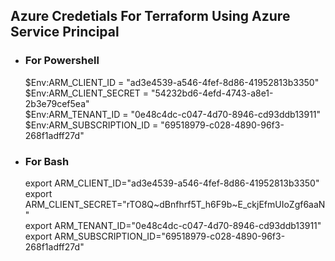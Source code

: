 ## Azure Credetials For Terraform Using Azure Service Principal
- ### For Powershell
  $Env:ARM_CLIENT_ID = "ad3e4539-a546-4fef-8d86-41952813b3350"    
  $Env:ARM_CLIENT_SECRET = "54232bd6-4efd-4743-a8e1-2b3e79cef5ea"    
  $Env:ARM_TENANT_ID = "0e48c4dc-c047-4d70-8946-cd93ddb13911"    
  $Env:ARM_SUBSCRIPTION_ID = "69518979-c028-4890-96f3-268f1adff27d"  

- ### For Bash
  export ARM_CLIENT_ID="ad3e4539-a546-4fef-8d86-41952813b3350"   
  export ARM_CLIENT_SECRET="rTO8Q~dBnfhrf5T_h6F9b~E_ckjEfmUIoZgf6aaN"   
  export ARM_TENANT_ID="0e48c4dc-c047-4d70-8946-cd93ddb13911"   
  export ARM_SUBSCRIPTION_ID="69518979-c028-4890-96f3-268f1adff27d" 
